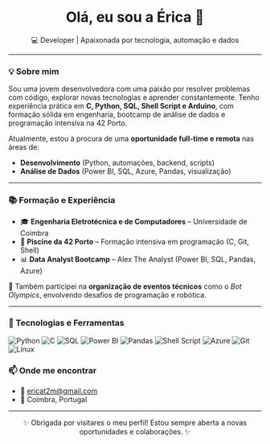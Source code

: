 <h1 align="center">Olá, eu sou a Érica 👋</h1>
<p align="center">
  💻 Developer | Apaixonada por tecnologia, automação e dados
</p>

---

### 💡 Sobre mim

Sou uma jovem desenvolvedora com uma paixão por resolver problemas com código, explorar novas tecnologias e aprender constantemente. Tenho experiência prática em **C, Python, SQL, Shell Script e Arduino**, com formação sólida em engenharia, bootcamp de análise de dados e programação intensiva na 42 Porto.

Atualmente, estou à procura de uma **oportunidade full-time e remota** nas áreas de:
- **Desenvolvimento** (Python, automações, backend, scripts)
- **Análise de Dados** (Power BI, SQL, Azure, Pandas, visualização)

---

### 📚 Formação e Experiência
- 🎓 **Engenharia Eletrotécnica e de Computadores** – Universidade de Coimbra  
- 🎯 **Piscine da 42 Porto** – Formação intensiva em programação (C, Git, Shell)  
- 📊 **Data Analyst Bootcamp** – Alex The Analyst (Power BI, SQL, Pandas, Azure)

🔧 Também participei na **organização de eventos técnicos** como o *Bot Olympics*, envolvendo desafios de programação e robótica.

---

### 🔧 Tecnologias e Ferramentas
![Python](https://img.shields.io/badge/-Python-333333?style=flat&logo=python)
![C](https://img.shields.io/badge/-C-333333?style=flat&logo=c)
![SQL](https://img.shields.io/badge/-SQL-333333?style=flat&logo=mysql)
![Power BI](https://img.shields.io/badge/-Power%20BI-333333?style=flat&logo=powerbi)
![Pandas](https://img.shields.io/badge/-Pandas-333333?style=flat&logo=pandas)
![Shell Script](https://img.shields.io/badge/-Shell-333333?style=flat&logo=gnu-bash)
![Azure](https://img.shields.io/badge/-Azure-333333?style=flat&logo=microsoftazure)
![Git](https://img.shields.io/badge/-Git-333333?style=flat&logo=git)
![Linux](https://img.shields.io/badge/-Linux-333333?style=flat&logo=linux)


### 📫 Onde me encontrar
- 📧 ericat2m@gmail.com
- 📍 Coimbra, Portugal

---

<p align="center">
  ✨ Obrigada por visitares o meu perfil! Estou sempre aberta a novas oportunidades e colaborações. ✨
</p>
